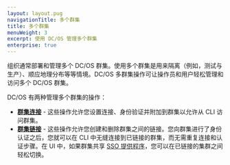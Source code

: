 ```yaml
---
layout: layout.pug
navigationTitle: 多个群集
title: 多个群集
menuWeight: 3
excerpt: 使用 DC/OS 管理多个群集
enterprise: true
---
```


组织通常部署和管理多个 DC/OS 群集。使用多个群集是用来隔离（例如，测试与生产）、顺应地理分布等等情境。DC/OS 多群集操作可让操作员和用户轻松管理和访问多个 DC/OS 群集。

DC/OS 有两种管理多个群集的操作：

- **[群集连接](/1.11/administering-clusters/multiple-clusters/cluster-connections/)** - 这些操作允许您设置连接、身份验证并附加到群集以允许从 CLI 访问群集。
- **[群集链接](/1.11/administering-clusters/multiple-clusters/cluster-links/)** - 这些操作允许您创建和删除群集之间的链接。您向群集进行了身份认证之后，您就可以在 CLI 中无缝连接到已链接的群集，而无需重复连接和认证步骤。在 UI 中，如果群集共享 [SSO 提供程序](/1.11/security/ent/sso/)，您可以在已链接的集群之间轻松切换。
